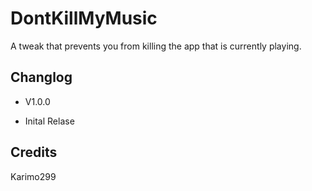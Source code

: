 # DontKillMyMusic

A tweak that prevents you from killing the app that is currently playing. 

## Changlog
* V1.0.0  
- Inital Relase

## Credits

Karimo299
